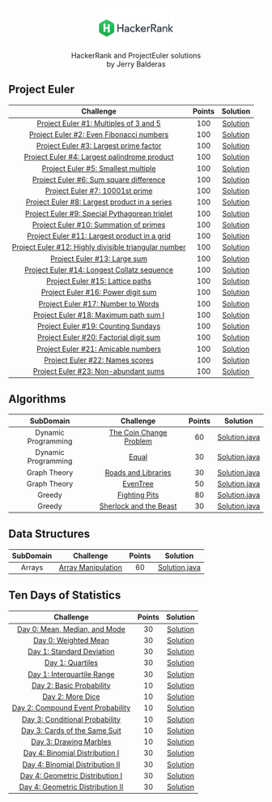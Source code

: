 <p align="center">   
    <a href="https://www.hackerrank.com/midnjerry">
        <img height=85 src="hacker-rank-logo.png">
    </a>
    <br>HackerRank and ProjectEuler solutions
    <br>by Jerry Balderas
</p>

## Project Euler
|                                                          Challenge                                                                     | Points |                                                                                          Solution                                                                             |
|:--------------------------------------------------------------------------------------------------------------------------------------:|:------:|:-----------------------------------------------------------------------------------------------------------------------------------------------------------------------------:|
| [Project Euler #1: Multiples of 3 and 5](https://www.hackerrank.com/contests/projecteuler/challenges/euler001)                         |  100   | [Solution](https://github.com/midnjerry/HackerRank/blob/master/HackerRank/src/jerry/balderas/projectEuler/Project0001.java)                                                   |
| [Project Euler #2: Even Fibonacci numbers](https://www.hackerrank.com/contests/projecteuler/challenges/euler002)                       |  100   | [Solution](https://github.com/midnjerry/HackerRank/blob/master/HackerRank/src/jerry/balderas/projectEuler/Project0002.java)                                                   |
| [Project Euler #3: Largest prime factor](https://www.hackerrank.com/contests/projecteuler/challenges/euler003)                         |  100   | [Solution](https://github.com/midnjerry/HackerRank/blob/master/HackerRank/src/jerry/balderas/projectEuler/Project0003.java)                                                   |
| [Project Euler #4: Largest palindrome product](https://www.hackerrank.com/contests/projecteuler/challenges/euler004)                   |  100   | [Solution](https://github.com/midnjerry/HackerRank/blob/master/HackerRank/src/jerry/balderas/projectEuler/Project0004.java)                                                   |
| [Project Euler #5: Smallest multiple](https://www.hackerrank.com/contests/projecteuler/challenges/euler005)                            |  100   | [Solution](https://github.com/midnjerry/HackerRank/blob/master/HackerRank/src/jerry/balderas/projectEuler/Project0005.java)                                                   |
| [Project Euler #6: Sum square difference](https://www.hackerrank.com/contests/projecteuler/challenges/euler006)                        |  100   | [Solution](https://github.com/midnjerry/HackerRank/blob/master/HackerRank/src/jerry/balderas/projectEuler/Project0006.java)                                                   |
| [Project Euler #7: 10001st prime](https://www.hackerrank.com/contests/projecteuler/challenges/euler007)                                |  100   | [Solution](https://github.com/midnjerry/HackerRank/blob/master/HackerRank/src/jerry/balderas/projectEuler/Project0007.java)                                                   |
| [Project Euler #8: Largest product in a series](https://www.hackerrank.com/contests/projecteuler/challenges/euler008)                  |  100   | [Solution](https://github.com/midnjerry/HackerRank/blob/master/HackerRank/src/jerry/balderas/projectEuler/Project0008.java)                                                   |
| [Project Euler #9: Special Pythagorean triplet](https://www.hackerrank.com/contests/projecteuler/challenges/euler009)                  |  100   | [Solution](https://github.com/midnjerry/HackerRank/blob/master/HackerRank/src/jerry/balderas/projectEuler/Project0009.java)                                                   |
| [Project Euler #10: Summation of primes](https://www.hackerrank.com/contests/projecteuler/challenges/euler010)                         |  100   | [Solution](https://github.com/midnjerry/HackerRank/blob/master/HackerRank/src/jerry/balderas/projectEuler/Project0010.java)                                                   |
| [Project Euler #11: Largest product in a grid](https://www.hackerrank.com/contests/projecteuler/challenges/euler011)                   |  100   | [Solution](https://github.com/midnjerry/HackerRank/blob/master/HackerRank/src/jerry/balderas/projectEuler/Project0011.java)                                                   |
| [Project Euler #12: Highly divisible triangular number](https://www.hackerrank.com/contests/projecteuler/challenges/euler012)          |  100   | [Solution](https://github.com/midnjerry/HackerRank/blob/master/HackerRank/src/jerry/balderas/projectEuler/Project0012.java)                                                   |
| [Project Euler #13: Large sum](https://www.hackerrank.com/contests/projecteuler/challenges/euler013)                                   |  100   | [Solution](https://github.com/midnjerry/HackerRank/blob/master/HackerRank/src/jerry/balderas/projectEuler/Project0013.java)                                                   |
| [Project Euler #14: Longest Collatz sequence](https://www.hackerrank.com/contests/projecteuler/challenges/euler014)                    |  100   | [Solution](https://github.com/midnjerry/HackerRank/blob/master/HackerRank/src/jerry/balderas/projectEuler/Project0014.java)                                                   |
| [Project Euler #15: Lattice paths](https://www.hackerrank.com/contests/projecteuler/challenges/euler015)                               |  100   | [Solution](https://github.com/midnjerry/HackerRank/blob/master/HackerRank/src/jerry/balderas/projectEuler/Project0015.java)                                                   |
| [Project Euler #16: Power digit sum](https://www.hackerrank.com/contests/projecteuler/challenges/euler016)                             |  100   | [Solution](https://github.com/midnjerry/HackerRank/blob/master/HackerRank/src/jerry/balderas/projectEuler/Project0016.java)                                                   |
| [Project Euler #17: Number to Words](https://www.hackerrank.com/contests/projecteuler/challenges/euler017)                             |  100   | [Solution](https://github.com/midnjerry/HackerRank/blob/master/HackerRank/src/jerry/balderas/projectEuler/Project0017.java)                                                   |
| [Project Euler #18: Maximum path sum I](https://www.hackerrank.com/contests/projecteuler/challenges/euler018)                          |  100   | [Solution](https://github.com/midnjerry/HackerRank/blob/master/HackerRank/src/jerry/balderas/projectEuler/Project0018.java)                                                   |
| [Project Euler #19: Counting Sundays](https://www.hackerrank.com/contests/projecteuler/challenges/euler019)                            |  100   | [Solution](https://github.com/midnjerry/HackerRank/blob/master/HackerRank/src/jerry/balderas/projectEuler/Project0019.java)                                                   |
| [Project Euler #20: Factorial digit sum](https://www.hackerrank.com/contests/projecteuler/challenges/euler020)                         |  100   | [Solution](https://github.com/midnjerry/HackerRank/blob/master/HackerRank/src/jerry/balderas/projectEuler/Project0020.java)                                                   |
| [Project Euler #21: Amicable numbers](https://www.hackerrank.com/contests/projecteuler/challenges/euler021)                            |  100   | [Solution](https://github.com/midnjerry/HackerRank/blob/master/HackerRank/src/jerry/balderas/projectEuler/Project0021.java)                                                   |
| [Project Euler #22: Names scores](https://www.hackerrank.com/contests/projecteuler/challenges/euler022)                                |  100   | [Solution](https://github.com/midnjerry/HackerRank/blob/master/HackerRank/src/jerry/balderas/projectEuler/Project0022.java)                                                   |
| [Project Euler #23: Non-abundant sums](https://www.hackerrank.com/contests/projecteuler/challenges/euler023)                           |  100   | [Solution](https://github.com/midnjerry/HackerRank/blob/master/HackerRank/src/jerry/balderas/projectEuler/Project0023.java)                                                   |

## Algorithms

|       SubDomain        |                                                          Challenge                                                         | Points |                                                                                          Solution                                                                |
|:----------------------:|:--------------------------------------------------------------------------------------------------------------------------:|:------:|:----------------------------------------------------------------------------------------------------------------------------------------------------------------:|
|  Dynamic Programming   | [The Coin Change Problem](https://www.hackerrank.com/challenges/coin-change/problem)                                       |   60   | [Solution.java](https://github.com/midnjerry/HackerRank/blob/master/HackerRank/src/jerry/balderas/algorithms/dynamicProgramming/theCoinChangeProblem/Solution.java) |
|  Dynamic Programming   | [Equal](https://www.hackerrank.com/challenges/equal/problem)                                                               |   30   | [Solution.java](https://github.com/midnjerry/HackerRank/blob/master/HackerRank/src/jerry/balderas/algorithms/dynamicProgramming/equal/Solution.java)                |
|  Graph Theory          | [Roads and Libraries](https://www.hackerrank.com/challenges/torque-and-development/problem)                                |   30   | [Solution.java](https://github.com/midnjerry/HackerRank/blob/master/HackerRank/src/jerry/balderas/algorithms/graphTheory/roadsAndLibraries/Solution.java)           |
|  Graph Theory          | [EvenTree](https://www.hackerrank.com/challenges/even-tree/problem)                                                        |   50   | [Solution.java](https://github.com/midnjerry/HackerRank/blob/master/HackerRank/src/jerry/balderas/algorithms/graphTheory/evenTree/Solution.java)                    |
|  Greedy                | [Fighting Pits](https://www.hackerrank.com/challenges/fighting-pits)                                                       |   80   | [Solution.java](https://github.com/midnjerry/HackerRank/blob/master/HackerRank/src/jerry/balderas/algorithms/greedy/fightingPits/Solution.java)                     |
|  Greedy                | [Sherlock and the Beast](https://www.hackerrank.com/challenges/sherlock-and-the-beast/problem)                             |   30   | [Solution.java](https://github.com/midnjerry/HackerRank/blob/master/HackerRank/src/jerry/balderas/algorithms/greedy/sherlockAndTheBeast/Solution.java)              |



## Data Structures
|       SubDomain        |                                                          Challenge                                                         | Points |                                                                                          Solution                                                                |
|:----------------------:|:--------------------------------------------------------------------------------------------------------------------------:|:------:|:----------------------------------------------------------------------------------------------------------------------------------------------------------------:|
|  Arrays                | [Array Manipulation](https://www.hackerrank.com/challenges/crush/problem)                                                  |   60   | [Solution.java](https://github.com/midnjerry/HackerRank/blob/master/HackerRank/src/jerry/balderas/dataStructures/arrays/arrayManipulation/Solution.java) |

## Ten Days of Statistics
|                                                          Challenge                                                         | Points |                                                                                          Solution                                                                |
|:--------------------------------------------------------------------------------------------------------------------------:|:------:|:----------------------------------------------------------------------------------------------------------------------------------------------------------------:|
| [Day 0: Mean, Median, and Mode](https://www.hackerrank.com/challenges/s10-basic-statistics/problem)                        |   30   | [Solution](https://github.com/midnjerry/HackerRank/blob/master/HackerRank/src/jerry/balderas/tracks/statistics/Day0_Mean_Median_Mode.java)                       |
| [Day 0: Weighted Mean](https://www.hackerrank.com/challenges/s10-weighted-mean/problem)                                    |   30   | [Solution](https://github.com/midnjerry/HackerRank/blob/master/HackerRank/src/jerry/balderas/tracks/statistics/Day0_Weighted_Mean.java)                          |
| [Day 1: Standard Deviation](https://www.hackerrank.com/challenges/s10-standard-deviation/problem)                          |   30   | [Solution](https://github.com/midnjerry/HackerRank/blob/master/HackerRank/src/jerry/balderas/tracks/statistics/Day1_Standard_Deviation.java)                     |
| [Day 1: Quartiles](https://www.hackerrank.com/challenges/s10-quartiles)                                                    |   30   | [Solution](https://github.com/midnjerry/HackerRank/blob/master/HackerRank/src/jerry/balderas/tracks/statistics/Day1_Quartiles.java)                              |
| [Day 1: Interquartile Range](https://www.hackerrank.com/challenges/s10-interquartile-range)                                |   30   | [Solution](https://github.com/midnjerry/HackerRank/blob/master/HackerRank/src/jerry/balderas/tracks/statistics/Day1_Interquartile_Range.java)                    |
| [Day 2: Basic Probability](https://www.hackerrank.com/challenges/s10-mcq-1)                                                |   10   | [Solution](https://github.com/midnjerry/HackerRank/blob/master/HackerRank/src/jerry/balderas/tracks/statistics/Day2_MultipleChoice.java)                         |
| [Day 2: More Dice](https://www.hackerrank.com/challenges/s10-mcq-2)                                                        |   10   | [Solution](https://github.com/midnjerry/HackerRank/blob/master/HackerRank/src/jerry/balderas/tracks/statistics/Day2_MultipleChoice.java)                         |
| [Day 2: Compound Event Probability](https://www.hackerrank.com/challenges/s10-mcq-3)                                       |   10   | [Solution](https://github.com/midnjerry/HackerRank/blob/master/HackerRank/src/jerry/balderas/tracks/statistics/Day2_MultipleChoice.java)                         |
| [Day 3: Conditional Probability](https://www.hackerrank.com/challenges/s10-mcq-4/problem)                                  |   10   | [Solution](https://github.com/midnjerry/HackerRank/blob/master/HackerRank/src/jerry/balderas/tracks/statistics/Day3_MultipleChoice.java)                         |
| [Day 3: Cards of the Same Suit](https://www.hackerrank.com/challenges/s10-mcq-5/problem)                                   |   10   | [Solution](https://github.com/midnjerry/HackerRank/blob/master/HackerRank/src/jerry/balderas/tracks/statistics/Day3_MultipleChoice.java)                         |
| [Day 3: Drawing Marbles](https://www.hackerrank.com/challenges/s10-mcq-6/problem)                                          |   10   | [Solution](https://github.com/midnjerry/HackerRank/blob/master/HackerRank/src/jerry/balderas/tracks/statistics/Day3_MultipleChoice.java)                         |
| [Day 4: Binomial Distribution I](https://www.hackerrank.com/challenges/s10-binomial-distribution-1/problem)                |   30   | [Solution](https://github.com/midnjerry/HackerRank/blob/master/HackerRank/src/jerry/balderas/tracks/statistics/Day4_BinomialDistributionI.java)                  |
| [Day 4: Binomial Distribution II](https://www.hackerrank.com/challenges/s10-binomial-distribution-2/problem)               |   30   | [Solution](https://github.com/midnjerry/HackerRank/blob/master/HackerRank/src/jerry/balderas/tracks/statistics/Day4_BinomialDistributionII.java)                         |
| [Day 4: Geometric Distribution I](https://www.hackerrank.com/challenges/s10-geometric-distribution-1/problem)              |   30   | [Solution](https://github.com/midnjerry/HackerRank/blob/master/HackerRank/src/jerry/balderas/tracks/statistics/Day4_GeometricDistributionI.java)                         |
| [Day 4: Geometric Distribution II](https://www.hackerrank.com/challenges/s10-geometric-distribution-2/problem)             |   30   | [Solution](https://github.com/midnjerry/HackerRank/blob/master/HackerRank/src/jerry/balderas/tracks/statistics/Day4_GeometricDistributionII.java)                         |
